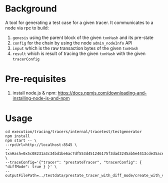 # Background

A tool for generating a test case for a given tracer. It communicates to a node via rpc to build:

1. `genesis` using the parent block of the given `txnHash` and its pre-state
2. `config` for the chain by using the node `admin_nodeInfo` API
3. `input` which is the raw transaction bytes of the given `txnHash`
4. `result` which is result of tracing the given `txnHash` with the given `tracerConfig`

# Pre-requisites

1. install node.js & npm: https://docs.npmjs.com/downloading-and-installing-node-js-and-npm

# Usage

```
cd execution/tracing/tracers/internal/tracetest/testgenerator
npm install
npm start -- \
--rpcUrl=http://localhost:8545 \
--txnHash=0x5c08231a3c34bd1be6ac7df553d451246175f3dad3245ab5e4413cde35ace52e \
--traceConfig='{"tracer": "prestateTracer", "tracerConfig": { "diffMode": true } }' \
--outputFilePath=../testdata/prestate_tracer_with_diff_mode/create_with_value.json
```
